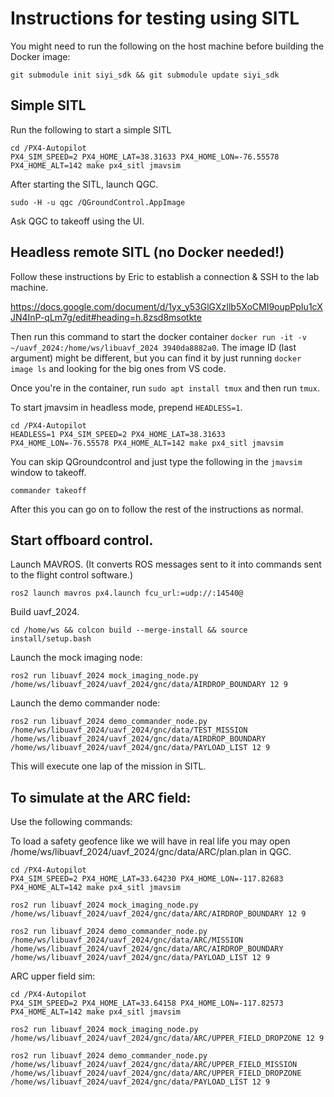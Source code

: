 # Instructions for testing using SITL

You might need to run the following on the host machine before building the Docker image:
```
git submodule init siyi_sdk && git submodule update siyi_sdk
```

## Simple SITL

Run the following to start a simple SITL

```
cd /PX4-Autopilot
PX4_SIM_SPEED=2 PX4_HOME_LAT=38.31633 PX4_HOME_LON=-76.55578 PX4_HOME_ALT=142 make px4_sitl jmavsim
```

After starting the SITL, launch QGC.

```
sudo -H -u qgc /QGroundControl.AppImage
```

Ask QGC to takeoff using the UI.

## Headless remote SITL (no Docker needed!)

Follow these instructions by Eric to establish a connection & SSH to the lab machine.

https://docs.google.com/document/d/1yx_y53GlGXzIlb5XoCMI9oupPpIu1cXJN4InP-qLm7g/edit#heading=h.8zsd8msotkte

Then run this command to start the docker container `docker run -it -v ~/uavf_2024:/home/ws/libuavf_2024 3940da8882a0`. The image ID (last argument) might be different, but you can find it by just running `docker image ls` and looking for the big ones from VS code.

Once you're in the container, run `sudo apt install tmux` and then run `tmux`.


To start jmavsim in headless mode, prepend `HEADLESS=1`.
```
cd /PX4-Autopilot
HEADLESS=1 PX4_SIM_SPEED=2 PX4_HOME_LAT=38.31633 PX4_HOME_LON=-76.55578 PX4_HOME_ALT=142 make px4_sitl jmavsim
```

You can skip QGroundcontrol and just type the following in the `jmavsim` window to takeoff.
```
commander takeoff
```

After this you can go on to follow the rest of the instructions as normal.


## Start offboard control.

Launch MAVROS. (It converts ROS messages sent to it into commands sent to the flight control software.)

```
ros2 launch mavros px4.launch fcu_url:=udp://:14540@
```

Build uavf_2024.

```
cd /home/ws && colcon build --merge-install && source install/setup.bash
```

Launch the mock imaging node:
```
ros2 run libuavf_2024 mock_imaging_node.py /home/ws/libuavf_2024/uavf_2024/gnc/data/AIRDROP_BOUNDARY 12 9
```

Launch the demo commander node:
```
ros2 run libuavf_2024 demo_commander_node.py /home/ws/libuavf_2024/uavf_2024/gnc/data/TEST_MISSION /home/ws/libuavf_2024/uavf_2024/gnc/data/AIRDROP_BOUNDARY /home/ws/libuavf_2024/uavf_2024/gnc/data/PAYLOAD_LIST 12 9
```

This will execute one lap of the mission in SITL.

## To simulate at the ARC field:
Use the following commands:

To load a safety geofence like we will have in real life you may open /home/ws/libuavf_2024/uavf_2024/gnc/data/ARC/plan.plan in QGC.

```
cd /PX4-Autopilot
PX4_SIM_SPEED=2 PX4_HOME_LAT=33.64230 PX4_HOME_LON=-117.82683 PX4_HOME_ALT=142 make px4_sitl jmavsim
```

```
ros2 run libuavf_2024 mock_imaging_node.py /home/ws/libuavf_2024/uavf_2024/gnc/data/ARC/AIRDROP_BOUNDARY 12 9
```

```
ros2 run libuavf_2024 demo_commander_node.py /home/ws/libuavf_2024/uavf_2024/gnc/data/ARC/MISSION /home/ws/libuavf_2024/uavf_2024/gnc/data/ARC/AIRDROP_BOUNDARY /home/ws/libuavf_2024/uavf_2024/gnc/data/PAYLOAD_LIST 12 9
```

ARC upper field sim:

```
cd /PX4-Autopilot
PX4_SIM_SPEED=2 PX4_HOME_LAT=33.64158 PX4_HOME_LON=-117.82573 PX4_HOME_ALT=142 make px4_sitl jmavsim
```

```
ros2 run libuavf_2024 mock_imaging_node.py /home/ws/libuavf_2024/uavf_2024/gnc/data/ARC/UPPER_FIELD_DROPZONE 12 9
```

```
ros2 run libuavf_2024 demo_commander_node.py /home/ws/libuavf_2024/uavf_2024/gnc/data/ARC/UPPER_FIELD_MISSION /home/ws/libuavf_2024/uavf_2024/gnc/data/ARC/UPPER_FIELD_DROPZONE /home/ws/libuavf_2024/uavf_2024/gnc/data/PAYLOAD_LIST 12 9
```
